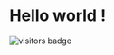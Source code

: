 # Hello world !

 ![visitors badge](https://visitor-badge.glitch.me/badge?page_id=Amyn00.Amyn&left_color=red&right_color=green&left_text=Hello%20visitors)
